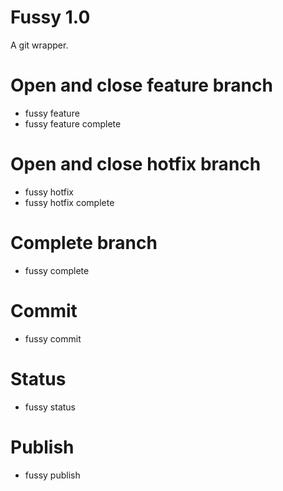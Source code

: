 # Fussy 1.0

A git wrapper.

# Open and close feature branch

 - fussy feature
 - fussy feature complete

# Open and close hotfix branch

 - fussy hotfix
 - fussy hotfix complete

# Complete branch

 - fussy complete

# Commit

 - fussy commit

# Status

 - fussy status

# Publish

 - fussy publish
